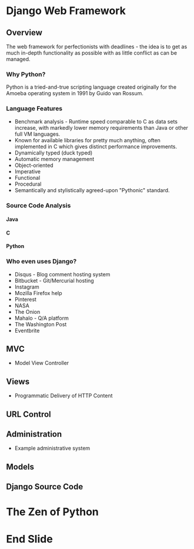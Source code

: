 # Django Web Framework
## Overview
The web framework for perfectionists with deadlines - the idea is to get as much in-depth functionality as possible with as little conflict as can be managed.
### Why Python?
Python is a tried-and-true scripting language created originally for the Amoeba operating system in 1991 by Guido van Rossum.
### Language Features
* Benchmark analysis - Runtime speed comparable to C as data sets increase, with markedly lower memory requirements than Java or other full VM languages.
* Known for available libraries for pretty much anything, often implemented in C which gives distinct performance improvements.
* Dynamically typed (duck typed)
* Automatic memory management
* Object-oriented
* Imperative
* Functional
* Procedural
* Semantically and stylistically agreed-upon "Pythonic" standard.
### Source Code Analysis
#### Java
#### C
#### Python
### Who even uses Django?
* Disqus - Blog comment hosting system
* Bitbucket - Git/Mercurial hosting
* Instagram
* Mozilla Firefox help
* Pinterest
* NASA
* The Onion
* Mahalo - Q/A platform
* The Washington Post
* Eventbrite
## MVC
* Model View Controller
## Views
* Programmatic Delivery of HTTP Content
## URL Control
## Administration
* Example administrative system
## Models
## Django Source Code
# The Zen of Python
# End Slide
